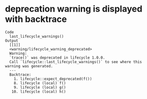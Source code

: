 # deprecation warning is displayed with backtrace

    Code
      last_lifecycle_warnings()
    Output
      [[1]]
      <warning/lifecycle_warning_deprecated>
      Warning:
      `trace()` was deprecated in lifecycle 1.0.0.
      Call `lifecycle::last_lifecycle_warnings()` to see where this warning was generated.
      ---
      Backtrace:
        1. lifecycle::expect_deprecated(f())
        8. lifecycle (local) f()
        9. lifecycle (local) g()
       10. lifecycle (local) h()
      

